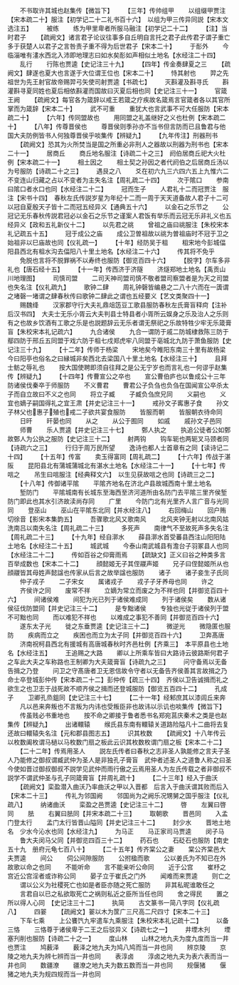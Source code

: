 <!-- { "loadSidebar": true } -->
　　不书取许其城也赵集传【微旨下】
　　【三年】传帅组甲
　　以组缀甲贾注【宋本疏二十】服注【初学记二十二礼书百十六】　以组为甲三传异同説【宋本文选注五】
　　被练
　　练为甲里卑者所服马融注【初学记二十二】
　　【注】当时君子
　　【疏阙文】诸言君子论议往事多自丘明自言托之君子此传君子谓子重亡多于获楚人以君子之言咎责子重不得为后世君子【宋本二十】
　　于耏外
　　今临淄唯有澅水西北入沛即地理志曰如水矣耏如声相似土地名【水经注二十四】
　　乱行
　　行陈也贾逵【史记注三十九】
　　【四年】传金奏肆夏之三
　　【疏阙文】肆遂也夏大也言遂于大位谓王位也【宋本二十】
　　恃其射也
　　羿之先祖世为先王射官故帝赐羿弓矢使司射贾逵【书疏七】
　　灭斟灌及斟寻氏
　　斟灌斟寻夏同姓也夏后相依斟灌而国故曰灭夏后相也同【史记注三十一】
　　官箴王阙
　　【疏阙文】每官各为箴辞以戒王若箴之疗疾故名箴焉言官箴者各以其官所掌而为箴辞【宋本二十】
　　武不可重
　　重犹大也言武事不可大任服防【宋本疏二十】
　　【六年】传同盟故也
　　用同盟之礼盖继好之义也杜例【宋本疏二十】
　　【八年】传尊晋侯也
　　尊晋侯则季孙亦不当书但言防而已且鲁君与他国大夫防例皆书人何独尊晋侯乎啖集传【辨疑九】
　　【九年传注】刑器刑书
　　【疏阙文】恐其为火所焚当是国之所重必非刑人之器故以刑器为刑书也【宋本二十一】
　　居商丘
　　商丘地名服注【诗疏二十之三】　阏伯居商丘祀大火杜例【宋本疏二十一】
　　相土因之
　　相土契之孙因之者代阏伯之后居商丘汤以为号服防【诗疏二十之三】
　　遇艮之八
　　爻在初六九三六四六五上九惟六二不变连山归藏之占以不变者为主失名注【周礼疏二十四】
　　次于隂口
　　参南曰隂口者水口也同【水经注二十二】
　　冠而生子
　　人君礼十二而冠贾注　服注【宋书十四】　春秋左氏传説岁星为年纪十二而一周于天天道备故人君子十二可以冠自夏殷天子皆十二而冠五经异义【通典五十六】
　　以金石之乐节之
　　公冠记无乐春秋传説君冠必以金石之乐节之谨案人君饭有举乐而云冠无乐非礼义也五经异义【政和五礼新仪十二】
　　以先君之祧
　　曾祖之庙曰祧服注【朱校宋本礼记疏五十五】
　　冠于成公之庙
　　成公卫曽祖故以祧为曽祖庙时不冠于卫之始祖非以巳庙故也同【仪礼疏一】
　　【十年】经防吴于柤
　　柤宋地今彭城偪阳县西北有柤水沟去偪阳八十里土地名【水经注二十六】
　　传其将不免乎
　　免脱也言将不脱罪祸不以寿终也服防【御览百四十六】
　　【脱字】尔车多非礼也【唐石经十五】
　　【十一年】传西济于济隧
　　济燧郑地土地名【禹贡山川地理图】
　　司慎司盟
　　二司天神司盟司慎不敬者盟司察盟者是为天之司盟也失名注【仪礼疏九】
　　歌钟二肆
　　周礼钟磬皆编悬之二八十六而在一簴谓之堵磬一堵谓之肆春秋传曰歌钟二肆此之谓也五经要义【艺文类聚四十一】
　　赐魏绛
　　汉家郡守行大夫礼鼎俎笾豆工歌县服防春秋左氏膏盲释疴【注补后汉书四】　大夫士无乐小胥云大夫判县士特县者小胥所云娱身之乐及治人之乐则有之也故乡饮酒有工歌之乐是也説题辞云无乐者谓无祭祀之乐故特牲少牢无乐箴膏盲【朱校宋本礼记疏六】
　　九合诸侯
　　九合一谓防于戚二防城棣救陈三防于鄢四防于邢丘五同盟于戏六防于柤七戍郑虎牢八同盟于亳城北九防于萧鱼服防【史记注三十九】
　　【十二年】传师于杨梁
　　宋地矣今睢阳东南三十里有故杨梁今曰阳亭也俗名之曰縁城非矣西北去梁国八十里土地名【水经注三十】
　　且拜士鲂之辱礼也
　　按大国使聘即须自往拜之是公无宁岁也而言礼也一何谬乎赵集传【辨疑九】
　　【十四年】传曹宣公之卒也
　　宣公曹伯庐也以鲁成公十三年防诸侯伐秦卒于师服防
　　不义曹君
　　曹君公子负刍也负刍在国闻宣公卒杀太子而自立故曰不义之也同
　　将立子臧
　　子臧负刍庶兄同
　　义嗣也
　　义宜也嫡子嗣国得礼之宜王肃【并史记注三十一】
　　戒孙文子寗惠子食
　　孙文子林父也惠子殖也戒二子欲共宴食服防
　　皆服而朝
　　皆服朝衣待命同
　　日旰
　　旰晏也同
　　从之
　　从公于囿同
　　如戚
　　戚孙文子邑同
　　师曹
　　乐人贾逵【并史记注三十七】
　　鄄人执之
　　执追公徒者公如鄄故鄄人为公执之服防【史记注三十二】
　　射两钩
　　钩车轭也两轭叉马颈者同【诗疏六之三】
　　行归于周万民所望
　　逸诗也都人士首章有之同【读诗记二十四】
　　【十五年】传富
　　卖玉得富同【周礼疏二】
　　【十六年】传战于湛阪
　　昆阳县北有蒲城蒲城北有湛水土地名【水经注二十一】
　　【十七年】传唁之
　　吊生曰唁服注【经典释文六】　以生见获故唁之也同【诗疏三之二】
　　【十八年】传御诸平隂
　　平隂齐地名在济北卢县故城西南十里土地名
　　堑防门
　　平隂城南有长城东至海西至济河道所由名防门去平隂三里齐侯堑防门即此也其水引济故渎尚存同
　　广里
　　今防门北有光里齐人言广音与光同同
　　登巫山
　　巫山在平隂东北同【并水经注八】
　　右回梅山
　　回户贿切徐音【影宋本集韵五】
　　吾骤歌北风又歌南风
　　北风夹钟无射以北南风姑洗南吕以南失名注【周礼疏二十三】
　　多死声
　　南律气不至故死声多失名注【周礼疏二十三】
　　【十九年】经自漷水
　　薛县漷水首受蕃县西注山阳阳陆土地名【水经注二十五】
　　城武城
　　今泰山南武城县有澹台子羽冢县人也同【水经注二十二】
　　传如百谷之仰膏雨焉
　　【疏缺文】正义曰谷之种类多言百举成数也【宋本二十二】
　　顔懿姬无子其侄鬷声姬
　　兄子曰侄懿姬所从也顔鬷皆其母姓声懿諡也传家从后言之故举諡也服防
　　诸子
　　诸子妾生子氏同
　　仲子戎子
　　二子宋女
　　属诸戎子
　　戎子子牙养母也同
　　许之
　　齐侯许之同
　　废常不祥
　　立嫡为常立而废之为不祥也同【并御览百四十六】
　　间诸侯难
　　间犯为光已列于诸侯难成同
　　列于诸侯矣
　　数从诸侯征伐防盟同【并史记注三十二】
　　是专黜诸侯
　　专独也光従于诸侯列于盟不可黜也同
　　而以难犯不祥也
　　以难成之事犯不善同【并御览百四十六】
　　遂东太子光
　　徙之东垂贾逵【史记注三十二】
　　微逆光
　　微隐匿也服防
　　疾病而立之
　　疾困也而立为太子同【并御览百四十六】
　　卫奔髙唐
　　济南祝柯县西北有援城有高唐城春秋时齐邑杜例【齐乘三】　本平原县也土地名【水经注五】
　　王追赐之大路
　　卿以上所乘车皆曰大路诗云彼路斯何君子之车此大夫之车称路也王制卿为大夫箴膏盲【诗疏九之三】
　　问守备焉以无备告揖之乃登
　　问卫之守髙唐者卫无恩信故令守者以无备告齐侯善其言故揖之乃命士卒登城彭仲传【宋本疏二十二】彭仲传【疏三十四】　齐侯以卫告诚揖而礼之欲生之也卫志于战死故不顺齐侯之揖而还登城服防【御览五百四十二】
　　孔成子
　　卫卿孔烝鉏同【史记注三十七】
　　【二十一年】经邾庶其以漆闾丘来奔
　　凡以邑来奔叛也不言叛为内讳也受叛臣非也故讳以示讥也啖集传【微旨下】
　　传虽贱必书重地也
　　按不命之卿接于鲁者悉书名郑宛莒庆秦术之类是也赵集传【辨疑九】
　　出诸轘辕
　　缑氏县东南有轘辕关道路险隘凡十二曲将去复还故曰轘辕失名注【元和郡县图志五】
　　识其枚数
　　【疏阙文】十八年传云以枚数阖枚谓马檛以马枚数门扇之板此云识其枚数枚谓门扇之板【宋本二十二】
　　【二十二年】传焉用圣人
　　説左氏传者曰春秋之志非圣人孰能修之言夫子圣人乃能修之御叔谓臧武仲为圣人是非独孔子膏盲　武仲者述圣人之道鲁人称之曰圣今使如晋过御叔御叔不説学见武仲而雨行傲之云焉用圣人为左氏传载之者非御叔不説学不谓武仲圣与孔子同箴膏盲【并周礼疏十】
　　【二十三年】经入于曲沃
　　【疏阙文】栾盈潜入曲沃乃率曲沃之甲以入晋都　后言入于曲沃谓其败而后入【宋本二十三】
　　传礼为邻国阙
　　邻国尚为之阙乐况甥舅之国乎服注【仪礼疏八】
　　纳诸曲沃
　　栾盈之邑贾逵【史记注三十二】
　　啓
　　左翼曰啓同
　　胠
　　右翼曰胠同【并宋本疏二十三】
　　取朝歌
　　晋邑同
　　入孟门登太行
　　孟门太行皆晋山隘同【并史记注三十二】
　　封少水
　　晋地土地名　少水今沁水也同【水经注九】
　　为马正
　　马正家司马贾逵
　　闵子马
　　鲁大夫闵马父同【并御览四百三十二】
　　药石也
　　石砭石也服防【南史五十九　册府元龟七百八十】
　　【二十五年】传齐棠公之妻
　　棠公齐棠邑大夫贾逵
　　间公
　　伺公间隙服防
　　公拊楹而歌
　　公以姜氏为不知已在外故歌以命之也同
　　不能听命
　　言不能亲听公命同
　　近于公宫
　　崔杼之宫近公宫淫者或诈称公同
　　晏子立于崔氏之门外
　　闻难而来贾逵
　　则亡之
　　谓以公义为社稷死亡也如是者臣亦随之死亡服防
　　非其私昵谁敢任之
　　言君自以已之私欲取死亡之祸则私近之臣所当任也同
　　舍之得民
　　置之所以得人心同　【史记注三十二】
　　执简
　　古文篆书一简八字同【仪礼疏八】
　　四翣
　　【疏阙文】翣以木为筐广三尺高二尺四寸【宋本二十三】
　　下车七乘
　　上公饔饩九牢遣车九乘服注【朱校宋本礼记疏十二】
　　以备三恪
　　三恪尊于诸侯卑于二王之后驳异义【诗疏七之一】
　　井堙木刋
　　堙塞刋削也服防【诗疏二十之一】
　　度山林
　　山林之地九夫为度九度而当一井也贾注
　　鸠薮泽
　　薮泽之地九夫为鸠八鸠而当一井也同
　　辨京陵
　　京陵之地九夫为辨七辨而当一井也同
　　表淳卤
　　淳卤之地九夫为表六表而当一井也同
　　数疆潦
　　疆潦之地九夫为数五数而当一井也同
　　规偃猪
　　偃猪之地九夫为规四规而当一井也同
